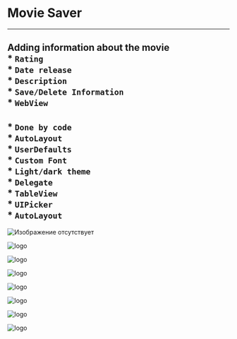 #  Movie Saver
---
**Adding information about the movie**\
\*  `Rating`\
\*  `Date release`\
\*  `Description`\
\*  `Save/Delete Information`\
\*  `WebView`
---
\*  `Done by code`\
\*  `AutoLayout`\
\*  `UserDefaults`\
\*  `Custom Font`\
\*  `Light/dark theme`\
\*  `Delegate`\
\*  `TableView`\
\*  `UIPicker`\
\*  `AutoLayout`
---
 ![Изображение отсутствует](https://i.yapx.ru/Q9GNn.png)
 
 ![logo](https://i.yapx.ru/Q9GNq.png)
 
 ![logo](https://i.yapx.ru/Q9GNu.png)
 
 ![logo](https://i.yapx.ru/Q9GNy.png)
 
 ![logo](https://i.yapx.ru/Q9GNz.png)
 
 ![logo](https://i.yapx.ru/Q9GN0.png)
 
 ![logo](https://i.yapx.ru/Q9GN1.png)
 
 ![logo](https://i.yapx.ru/Q9GN4.png)
